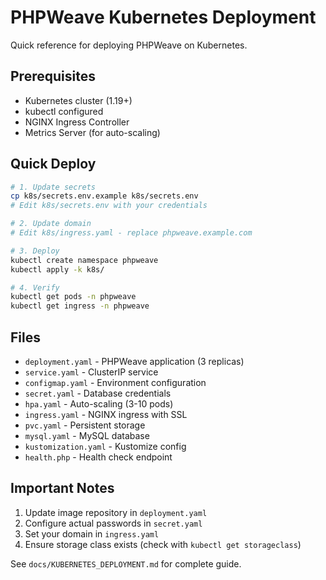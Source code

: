 # PHPWeave Kubernetes Deployment

Quick reference for deploying PHPWeave on Kubernetes.

## Prerequisites
- Kubernetes cluster (1.19+)
- kubectl configured
- NGINX Ingress Controller
- Metrics Server (for auto-scaling)

## Quick Deploy

```bash
# 1. Update secrets
cp k8s/secrets.env.example k8s/secrets.env
# Edit k8s/secrets.env with your credentials

# 2. Update domain
# Edit k8s/ingress.yaml - replace phpweave.example.com

# 3. Deploy
kubectl create namespace phpweave
kubectl apply -k k8s/

# 4. Verify
kubectl get pods -n phpweave
kubectl get ingress -n phpweave
```

## Files
- `deployment.yaml` - PHPWeave application (3 replicas)
- `service.yaml` - ClusterIP service
- `configmap.yaml` - Environment configuration
- `secret.yaml` - Database credentials
- `hpa.yaml` - Auto-scaling (3-10 pods)
- `ingress.yaml` - NGINX ingress with SSL
- `pvc.yaml` - Persistent storage
- `mysql.yaml` - MySQL database
- `kustomization.yaml` - Kustomize config
- `health.php` - Health check endpoint

## Important Notes
1. Update image repository in `deployment.yaml`
2. Configure actual passwords in `secret.yaml`
3. Set your domain in `ingress.yaml`
4. Ensure storage class exists (check with `kubectl get storageclass`)

See `docs/KUBERNETES_DEPLOYMENT.md` for complete guide.
